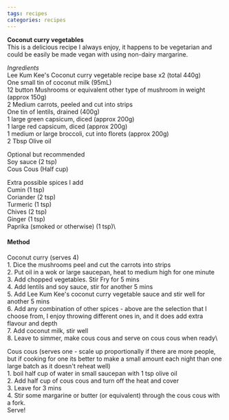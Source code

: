 ```yaml
---
tags: recipes
categories: recipes
---
```


**Coconut curry vegetables** \
This is a delicious recipe I always enjoy, it happens to be vegetarian and could be easily be made vegan with using non-dairy margarine.

_Ingredients_\
Lee Kum Kee's Coconut curry vegetable recipe base x2 (total 440g)\
One small tin of coconut milk (95mL)\
12 button Mushrooms or equivalent other type of mushroom in weight (approx 150g)\
2 Medium carrots, peeled and cut into strips\
One tin of lentils, drained (400g)\
1 large green capsicum, diced (approx 200g)\
1 large red capsicum, diced (approx 200g)\
1 medium or large broccoli, cut into florets (approx 200g)\
2 Tbsp Olive oil

Optional but recommended\
Soy sauce (2 tsp)\
Cous Cous (Half cup)

Extra possible spices I add\
Cumin (1 tsp)\
Coriander (2 tsp)\
Turmeric (1 tsp)\
Chives (2 tsp)\
Ginger (1 tsp)\
Paprika (smoked or otherwise) (1 tsp)\

#### Method
Coconut curry (serves 4)\
	1. Dice the mushrooms peel and cut the carrots into strips\
	2. Put oil in a wok or large saucepan, heat to medium high for one minute\
	3. Add chopped vegetables. Stir Fry for 5 mins\
	4. Add lentils and soy sauce, stir for another 5 mins\
	5. Add Lee Kum Kee's coconut curry vegetable sauce and stir well for another 5 mins\
	6. Add any combination of other spices - above are the selection that I choose from, I enjoy throwing different ones in, and it does add extra flavour and depth\
	7. Add coconut milk, stir well\
	8. Leave to simmer, make cous cous and serve on cous cous when ready\


Cous cous (serves one - scale up proportionally if there are more people, but if cooking for one its better to make a small amount each night than one large batch as it doesn't reheat well)\
	1. boil half cup of water in small saucepan with 1 tsp olive oil\
	2. Add half cup of cous cous and turn off the heat and cover\
	3. Leave for 3 mins\
	4. Stir some margarine or butter (or equivalent) through the cous cous with a fork.\
  Serve!
